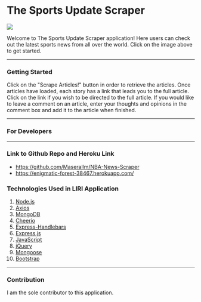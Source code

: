 # The Sports Update Scraper

<a href="https://enigmatic-forest-38467.herokuapp.com/"><img src="public/images/jc-gellidon-XmYSlYrupL8-unsplash.jpg"></a>

Welcome to The Sports Update Scraper application! Here users can check out the latest sports news from all over the world. Click on the image above to get started.

---

### Getting Started

Click on the "Scrape Articles!" button in order to retrieve the articles. Once articles have loaded, each story has a link that leads you to the full article. Click on the link if you wish to be directed to the full article. If you would like to leave a comment on an article, enter your thoughts and opinions in the comment box and add it to the article when finished.

---

### For Developers

---

### Link to Github Repo and Heroku Link

- https://github.com/Maserallm/NBA-News-Scraper
- https://enigmatic-forest-38467.herokuapp.com/

### Technologies Used in LIRI Application

1. [Node.js](https://nodejs.org/en/docs/)
2. [Axios](https://www.npmjs.com/package/axios)
3. [MongoDB](https://www.npmjs.com/package/mongodb)
4. [Cheerio](https://www.npmjs.com/package/cheerio)
5. [Express-Handlebars](https://www.npmjs.com/package/express-handlebars)
6. [Express.js](https://www.npmjs.com/package/express)
7. [JavaScript](https://jquery.com/)
8. [jQuery](https://jquery.com/)
9. [Mongoose](https://jquery.com/)
10. [Bootstrap](https://jquery.com/)

---

### Contribution

I am the sole contributor to this application.
